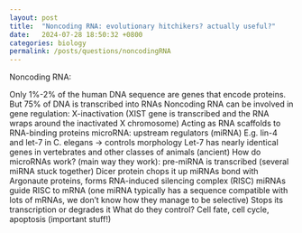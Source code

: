 ```yaml
---
layout: post
title:  "Noncoding RNA: evolutionary hitchikers? actually useful?"
date:   2024-07-28 18:50:32 +0800
categories: biology
permalink: /posts/questions/noncodingRNA
---
```


Noncoding RNA:

Only 1%-2% of the human DNA sequence are genes that encode proteins.
But 75% of DNA is transcribed into RNAs
Noncoding RNA can be involved in gene regulation:
X-inactivation (XIST gene is transcribed and the RNA wraps around the inactivated X chromosome)
Acting as RNA scaffolds to RNA-binding proteins
microRNA: upstream regulators (miRNA)
E.g. lin-4 and let-7 in C. elegans → controls morphology
Let-7 has nearly identical genes in vertebrates and other classes of animals (ancient)
How do microRNAs work? (main way they work):
pre-miRNA is transcribed (several miRNA stuck together)
Dicer protein chops it up
miRNAs bond with Argonaute proteins, forms RNA-induced silencing complex (RISC)
miRNAs guide RISC to mRNA (one miRNA typically has a sequence compatible with lots of mRNAs, we don’t know how they manage to be selective)
Stops its transcription or degrades it
What do they control?
Cell fate, cell cycle, apoptosis (important stuff!)
